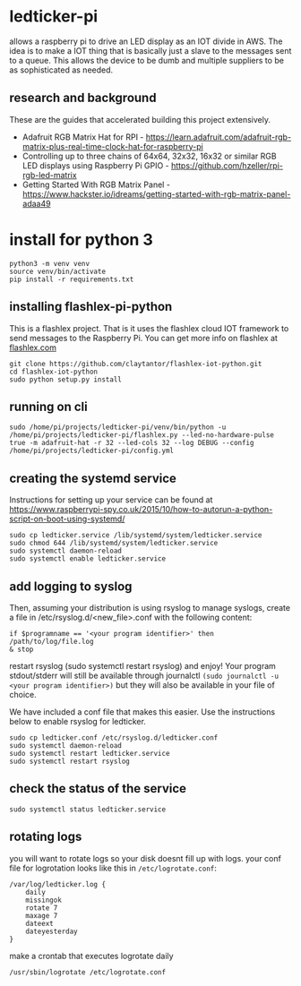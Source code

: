 # ledticker-pi
allows a raspberry pi to drive an LED display as an IOT divide in AWS.
The idea is to make a IOT thing that is basically just a slave to the messages
sent to a queue. This allows the device to be dumb and multiple suppliers to
be as sophisticated as needed.


## research and background
These are the guides that accelerated building this project extensively.

* Adafruit RGB Matrix Hat for RPI - https://learn.adafruit.com/adafruit-rgb-matrix-plus-real-time-clock-hat-for-raspberry-pi
* Controlling up to three chains of 64x64, 32x32, 16x32 or similar RGB LED displays using Raspberry Pi GPIO - https://github.com/hzeller/rpi-rgb-led-matrix
* Getting Started With RGB Matrix Panel - https://www.hackster.io/idreams/getting-started-with-rgb-matrix-panel-adaa49


# install for python 3
```
python3 -m venv venv
source venv/bin/activate
pip install -r requirements.txt
```

## installing flashlex-pi-python
This is a flashlex project. That is it uses the flashlex cloud IOT framework to send messages to the Raspberry Pi. You can get 
more info on flashlex at [flashlex.com](https://flashlex.com)

```
git clone https://github.com/claytantor/flashlex-iot-python.git
cd flashlex-iot-python
sudo python setup.py install
```

## running on cli
```
sudo /home/pi/projects/ledticker-pi/venv/bin/python -u /home/pi/projects/ledticker-pi/flashlex.py --led-no-hardware-pulse true -m adafruit-hat -r 32 --led-cols 32 --log DEBUG --config /home/pi/projects/ledticker-pi/config.yml 
```

## creating the systemd service
Instructions for setting up your service can be found at https://www.raspberrypi-spy.co.uk/2015/10/how-to-autorun-a-python-script-on-boot-using-systemd/

```
sudo cp ledticker.service /lib/systemd/system/ledticker.service
sudo chmod 644 /lib/systemd/system/ledticker.service
sudo systemctl daemon-reload
sudo systemctl enable ledticker.service
```

## add logging to syslog

Then, assuming your distribution is using rsyslog to manage syslogs, create a file in /etc/rsyslog.d/<new_file>.conf with the following content:

```
if $programname == '<your program identifier>' then /path/to/log/file.log
& stop
```

restart rsyslog (sudo systemctl restart rsyslog) and enjoy! Your program stdout/stderr will still be available through journalctl  `(sudo journalctl -u <your program identifier>)` but they will also be available in your file of choice.

We have included a conf file that makes this easier. Use the 
instructions below to enable rsyslog for ledticker.

```
sudo cp ledticker.conf /etc/rsyslog.d/ledticker.conf
sudo systemctl daemon-reload
sudo systemctl restart ledticker.service
sudo systemctl restart rsyslog
```

## check the status of the service
```
sudo systemctl status ledticker.service
```

## rotating logs
you will want to rotate logs so your disk doesnt fill up with logs. your conf file for logrotation looks like this in `/etc/logrotate.conf`:

```
/var/log/ledticker.log {
    daily
    missingok
    rotate 7
    maxage 7
    dateext
    dateyesterday
}
```

make a crontab that executes logrotate daily

```
/usr/sbin/logrotate /etc/logrotate.conf
```


